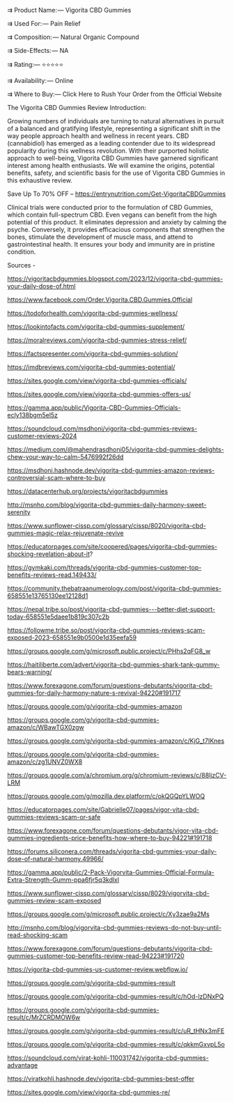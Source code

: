 ⇉ Product Name: — Vigorita CBD Gummies

⇉ Used For: — Pain Relief

⇉ Composition: — Natural Organic Compound

⇉ Side-Effects: — NA

⇉ Rating:— ⭐⭐⭐⭐⭐

⇉ Availability: — Online

⇉ Where to Buy:— Click Here to Rush Your Order from the Official Website

The Vigorita CBD Gummies Review Introduction:

Growing numbers of individuals are turning to natural alternatives in pursuit of a balanced and gratifying lifestyle, representing a significant shift in the way people approach health and wellness in recent years. CBD (cannabidiol) has emerged as a leading contender due to its widespread popularity during this wellness revolution. With their purported holistic approach to well-being, Vigorita CBD Gummies have garnered significant interest among health enthusiasts. We will examine the origins, potential benefits, safety, and scientific basis for the use of Vigorita CBD Gummies in this exhaustive review.


 Save Up To 70% OFF – https://entrynutrition.com/Get-VigoritaCBDGummies

Clinical trials were conducted prior to the formulation of CBD Gummies, which contain full-spectrum CBD. Even vegans can benefit from the high potential of this product. It eliminates depression and anxiety by calming the psyche. Conversely, it provides efficacious components that strengthen the bones, stimulate the development of muscle mass, and attend to gastrointestinal health. It ensures your body and immunity are in pristine condition.

Sources - 

https://vigoritacbdgummies.blogspot.com/2023/12/vigorita-cbd-gummies-your-daily-dose-of.html

https://www.facebook.com/Order.Vigorita.CBD.Gummies.Official

https://todoforhealth.com/vigorita-cbd-gummies-wellness/

https://lookintofacts.com/vigorita-cbd-gummies-supplement/

https://moralreviews.com/vigorita-cbd-gummies-stress-relief/

https://factspresenter.com/vigorita-cbd-gummies-solution/

https://imdbreviews.com/vigorita-cbd-gummies-potential/

https://sites.google.com/view/vigorita-cbd-gummies-officials/

https://sites.google.com/view/vigorita-cbd-gummies-offers-us/

https://gamma.app/public/Vigorita-CBD-Gummies-Officials-ecly138bgm5el5z

https://soundcloud.com/msdhoni/vigorita-cbd-gummies-reviews-customer-reviews-2024

https://medium.com/@mahendrasdhoni05/vigorita-cbd-gummies-delights-chew-your-way-to-calm-5476992f26dd

https://msdhoni.hashnode.dev/vigorita-cbd-gummies-amazon-reviews-controversial-scam-where-to-buy

https://datacenterhub.org/projects/vigoritacbdgummies

http://msnho.com/blog/vigorita-cbd-gummies-daily-harmony-sweet-serenity

https://www.sunflower-cissp.com/glossary/cissp/8020/vigorita-cbd-gummies-magic-relax-rejuvenate-revive

https://educatorpages.com/site/coopered/pages/vigorita-cbd-gummies-shocking-revelation-about-it?

https://gymkaki.com/threads/vigorita-cbd-gummies-customer-top-benefits-reviews-read.149433/

https://community.thebatraanumerology.com/post/vigorita-cbd-gummies-658551e13765130ee12128d1

https://nepal.tribe.so/post/vigorita-cbd-gummies---better-diet-support-today-658551e5daee1b819c307c2b

https://followme.tribe.so/post/vigorita-cbd-gummies-reviews-scam-exposed-2023-658551e9b0500e1d35eefa59

https://groups.google.com/g/microsoft.public.project/c/PHhs2qFG8_w

https://haitiliberte.com/advert/vigorita-cbd-gummies-shark-tank-gummy-bears-warning/

https://www.forexagone.com/forum/questions-debutants/vigorita-cbd-gummies-for-daily-harmony-nature-s-revival-94220#191717

https://groups.google.com/g/vigorita-cbd-gummies-amazon

https://groups.google.com/g/vigorita-cbd-gummies-amazon/c/WBawTGX0zgw

https://groups.google.com/g/vigorita-cbd-gummies-amazon/c/KjG_t7IKnes

https://groups.google.com/g/vigorita-cbd-gummies-amazon/c/zg1UNVZ0WX8

https://groups.google.com/a/chromium.org/g/chromium-reviews/c/88ljzCV-LRM

https://groups.google.com/g/mozilla.dev.platform/c/okQGQpYLWOQ

https://educatorpages.com/site/Gabrielle07/pages/vigor-vita-cbd-gummies-reviews-scam-or-safe

https://www.forexagone.com/forum/questions-debutants/vigor-vita-cbd-gummies-ingredients-price-benefits-how-where-to-buy-94221#191718

https://forums.siliconera.com/threads/vigorita-cbd-gummies-your-daily-dose-of-natural-harmony.49966/

https://gamma.app/public/2-Pack-Vigorvita-Gummies-Official-Formula-Extra-Strength-Gumm-ppa6fjr5q3kdlxl

https://www.sunflower-cissp.com/glossary/cissp/8029/vigorvita-cbd-gummies-review-scam-exposed

https://groups.google.com/g/microsoft.public.project/c/Xy3zae9a2Ms

http://msnho.com/blog/vigorvita-cbd-gummies-reviews-do-not-buy-until-read-shocking-scam

https://www.forexagone.com/forum/questions-debutants/vigorita-cbd-gummies-customer-top-benefits-review-read-94223#191720

https://vigorita-cbd-gummies-us-customer-review.webflow.io/

https://groups.google.com/g/vigorita-cbd-gummies-result

https://groups.google.com/g/vigorita-cbd-gummies-result/c/hOd-lzDNxPQ

https://groups.google.com/g/vigorita-cbd-gummies-result/c/MrZCRDMOW6w

https://groups.google.com/g/vigorita-cbd-gummies-result/c/uR_tHNx3mFE

https://groups.google.com/g/vigorita-cbd-gummies-result/c/qkkmGxvpL5o

https://soundcloud.com/virat-kohli-110031742/vigorita-cbd-gummies-advantage

https://viratkohli.hashnode.dev/vigorita-cbd-gummies-best-offer

https://sites.google.com/view/vigorita-cbd-gummies-re/

